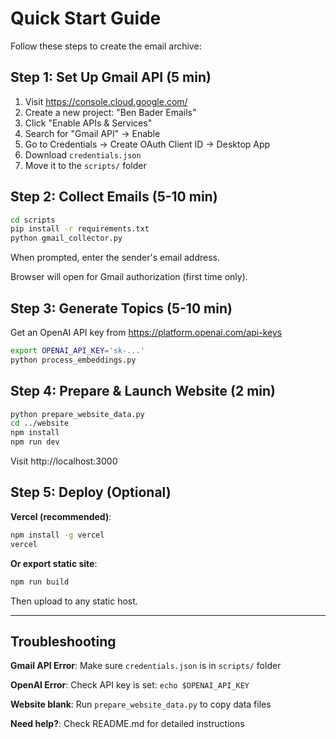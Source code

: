 # Quick Start Guide

Follow these steps to create the email archive:

## Step 1: Set Up Gmail API (5 min)

1. Visit https://console.cloud.google.com/
2. Create a new project: "Ben Bader Emails"
3. Click "Enable APIs & Services"
4. Search for "Gmail API" → Enable
5. Go to Credentials → Create OAuth Client ID → Desktop App
6. Download `credentials.json`
7. Move it to the `scripts/` folder

## Step 2: Collect Emails (5-10 min)

```bash
cd scripts
pip install -r requirements.txt
python gmail_collector.py
```

When prompted, enter the sender's email address.

Browser will open for Gmail authorization (first time only).

## Step 3: Generate Topics (5-10 min)

Get an OpenAI API key from https://platform.openai.com/api-keys

```bash
export OPENAI_API_KEY='sk-...'
python process_embeddings.py
```

## Step 4: Prepare & Launch Website (2 min)

```bash
python prepare_website_data.py
cd ../website
npm install
npm run dev
```

Visit http://localhost:3000

## Step 5: Deploy (Optional)

**Vercel (recommended)**:
```bash
npm install -g vercel
vercel
```

**Or export static site**:
```bash
npm run build
```

Then upload to any static host.

---

## Troubleshooting

**Gmail API Error**: Make sure `credentials.json` is in `scripts/` folder

**OpenAI Error**: Check API key is set: `echo $OPENAI_API_KEY`

**Website blank**: Run `prepare_website_data.py` to copy data files

**Need help?**: Check README.md for detailed instructions

